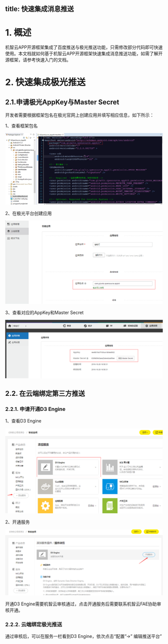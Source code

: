 title:  快速集成消息推送
---

# 1.	概述

机智云APP开源框架集成了百度推送与极光推送功能，只需修改部分代码即可快速使用。本文档就如何基于机智云APP开源框架快速集成消息推送功能，如需了解开源框架，请参考快速入门的文档。

# 2.	快速集成极光推送

## 2.1.申请极光AppKey与Master Secret

开发者需要根据框架包名在极光官网上创建应用并填写相应信息，如下所示：

1、查看框架包名

![name](\assets\zh-cn\app\openSoure\push\image001.png)

2、在极光平台创建应用

![name](\assets\zh-cn\app\openSoure\push\image002.png)


3、查看对应的AppKey和Master Secret

![name](\assets\zh-cn\app\openSoure\push\image003.png)


## 2.2.	在云端绑定第三方推送

### 2.2.1.	申请开通D3 Engine

1、查看D3 Engine

![name](\assets\zh-cn\app\openSoure\push\image004.png)


2、开通服务

![name](\assets\zh-cn\app\openSoure\push\image005.png)

开通D3 Engine需要机智云审核通过，点击开通服务后需要联系机智云FAE协助审核开通。

### 2.2.2.	云端绑定极光推送

通过审核后，可以在服务一栏看到D3 Engine，依次点击“配置”->” 编辑推送平台”
